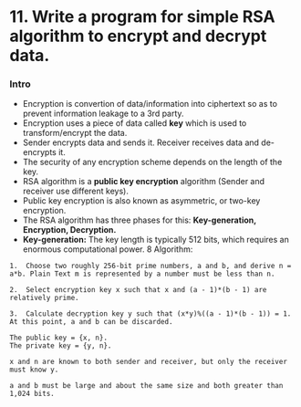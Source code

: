 # 11. Write a program for simple RSA algorithm to encrypt and decrypt data.

### Intro
* Encryption is convertion of data/information into ciphertext so as to prevent information leakage to a 3rd party.
* Encryption uses a piece of data called **key** which is used to transform/encrypt the data.
* Sender encrypts data and sends it. Receiver receives data and de-encrypts it.
* The security of any encryption scheme depends on the length of the key.
* RSA algorithm is a **public key encryption** algorithm (Sender and receiver use different keys).
* Public key encryption is also known as asymmetric, or two-key encryption.
* The RSA algorithm has three phases for this: **Key-generation, Encryption, Decryption.**
* **Key-generation:** The key length is typically 512 bits, which requires an enormous computational power.
8 Algorithm:
```
1.	Choose two roughly 256-bit prime numbers, a and b, and derive n = a*b. Plain Text m is represented by a number must be less than n.

2.	Select encryption key x such that x and (a - 1)*(b - 1) are relatively prime.

3.	Calculate decryption key y such that (x*y)%((a - 1)*(b - 1)) = 1. At this point, a and b can be discarded.

The public key = {x, n}.
The private key = {y, n}.

x and n are known to both sender and receiver, but only the receiver must know y.

a and b must be large and about the same size and both greater than 1,024 bits.
```